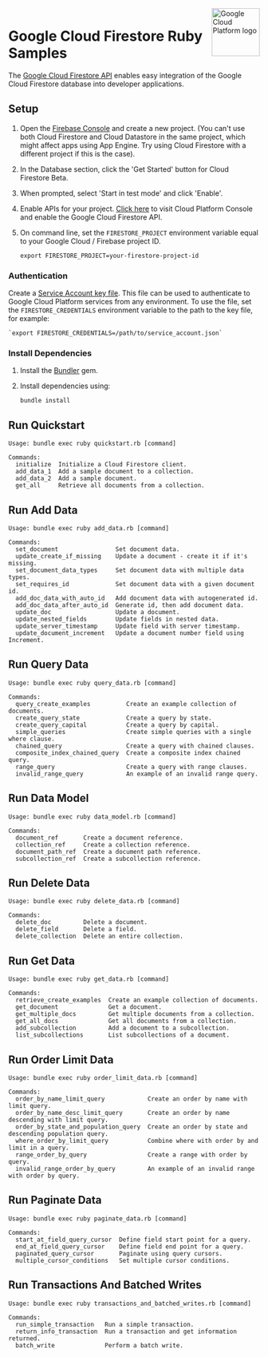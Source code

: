 <img src="https://avatars2.githubusercontent.com/u/2810941?v=3&s=96" alt="Google Cloud Platform logo" title="Google Cloud Platform" align="right" height="96" width="96"/>

# Google Cloud Firestore Ruby Samples

The [Google Cloud Firestore API](https://cloud.google.com/firestore/) enables easy integration of the Google Cloud
Firestore database into developer applications.

## Setup

1. Open the [Firebase Console](https://console.firebase.google.com/) and create a new project. (You can't use both Cloud
   Firestore and Cloud Datastore in the same project, which might affect apps using App Engine. Try using Cloud
   Firestore with a different project if this is the case).

1. In the Database section, click the 'Get Started' button for Cloud Firestore Beta.

1. When prompted, select 'Start in test mode' and click 'Enable'.

1. Enable APIs for your project. [Click
   here](https://console.cloud.google.com/flows/enableapi?apiid=firestore.googleapis.com&showconfirmation=true) to visit
   Cloud Platform Console and enable the Google Cloud Firestore API.

1. On command line, set the `FIRESTORE_PROJECT` environment variable equal to your Google Cloud / Firebase project ID.

    `export FIRESTORE_PROJECT=your-firestore-project-id`

### Authentication

Create a [Service Account key file](https://cloud.google.com/docs/authentication#service_accounts). This file can be
used to authenticate to Google Cloud Platform services from any environment. To use the file, set the
`FIRESTORE_CREDENTIALS` environment variable to the path to the key file, for example:

    `export FIRESTORE_CREDENTIALS=/path/to/service_account.json`

### Install Dependencies

1. Install the [Bundler](http://bundler.io/) gem.

1. Install dependencies using:

    `bundle install`

## Run Quickstart

    Usage: bundle exec ruby quickstart.rb [command]

    Commands:
      initialize  Initialize a Cloud Firestore client.
      add_data_1  Add a sample document to a collection.
      add_data_2  Add a sample document.
      get_all     Retrieve all documents from a collection.

## Run Add Data

    Usage: bundle exec ruby add_data.rb [command]

    Commands:
      set_document                Set document data.
      update_create_if_missing    Update a document - create it if it's missing.
      set_document_data_types     Set document data with multiple data types.
      set_requires_id             Set document data with a given document id.
      add_doc_data_with_auto_id   Add document data with autogenerated id.
      add_doc_data_after_auto_id  Generate id, then add document data.
      update_doc                  Update a document.
      update_nested_fields        Update fields in nested data.
      update_server_timestamp     Update field with server timestamp.
      update_document_increment   Update a document number field using Increment.

## Run Query Data

    Usage: bundle exec ruby query_data.rb [command]

    Commands:
      query_create_examples          Create an example collection of documents.
      create_query_state             Create a query by state.
      create_query_capital           Create a query by capital.
      simple_queries                 Create simple queries with a single where clause.
      chained_query                  Create a query with chained clauses.
      composite_index_chained_query  Create a composite index chained query.
      range_query                    Create a query with range clauses.
      invalid_range_query            An example of an invalid range query.

## Run Data Model

    Usage: bundle exec ruby data_model.rb [command]

    Commands:
      document_ref       Create a document reference.
      collection_ref     Create a collection reference.
      document_path_ref  Create a document path reference.
      subcollection_ref  Create a subcollection reference.

## Run Delete Data

    Usage: bundle exec ruby delete_data.rb [command]

    Commands:
      delete_doc         Delete a document.
      delete_field       Delete a field.
      delete_collection  Delete an entire collection.

## Run Get Data

    Usage: bundle exec ruby get_data.rb [command]

    Commands:
      retrieve_create_examples  Create an example collection of documents.
      get_document              Get a document.
      get_multiple_docs         Get multiple documents from a collection.
      get_all_docs              Get all documents from a collection.
      add_subcollection         Add a document to a subcollection.
      list_subcollections       List subcollections of a document.

## Run Order Limit Data

    Usage: bundle exec ruby order_limit_data.rb [command]

    Commands:
      order_by_name_limit_query            Create an order by name with limit query.
      order_by_name_desc_limit_query       Create an order by name descending with limit query.
      order_by_state_and_population_query  Create an order by state and descending population query.
      where_order_by_limit_query           Combine where with order by and limit in a query.
      range_order_by_query                 Create a range with order by query.
      invalid_range_order_by_query         An example of an invalid range with order by query.

## Run Paginate Data

    Usage: bundle exec ruby paginate_data.rb [command]

    Commands:
      start_at_field_query_cursor  Define field start point for a query.
      end_at_field_query_cursor    Define field end point for a query.
      paginated_query_cursor       Paginate using query cursors.
      multiple_cursor_conditions   Set multiple cursor conditions.

## Run Transactions And Batched Writes

    Usage: bundle exec ruby transactions_and_batched_writes.rb [command]

    Commands:
      run_simple_transaction   Run a simple transaction.
      return_info_transaction  Run a transaction and get information returned.
      batch_write              Perform a batch write.
